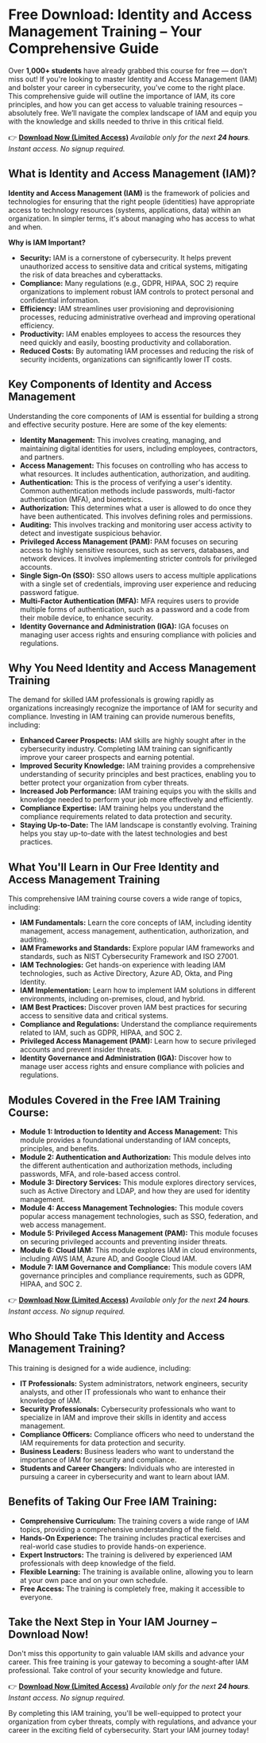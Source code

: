 # Free Download: Identity and Access Management Training – Your Comprehensive Guide

Over **1,000+ students** have already grabbed this course for free — don’t miss out! If you're looking to master Identity and Access Management (IAM) and bolster your career in cybersecurity, you've come to the right place. This comprehensive guide will outline the importance of IAM, its core principles, and how you can get access to valuable training resources – absolutely free. We’ll navigate the complex landscape of IAM and equip you with the knowledge and skills needed to thrive in this critical field.

👉 [**Download Now (Limited Access)**](https://udemywork.com/identity-and-access-management-training)
_Available only for the next **24 hours**. Instant access. No signup required._

## What is Identity and Access Management (IAM)?

**Identity and Access Management (IAM)** is the framework of policies and technologies for ensuring that the right people (identities) have appropriate access to technology resources (systems, applications, data) within an organization. In simpler terms, it's about managing who has access to what and when.

**Why is IAM Important?**

*   **Security:** IAM is a cornerstone of cybersecurity. It helps prevent unauthorized access to sensitive data and critical systems, mitigating the risk of data breaches and cyberattacks.
*   **Compliance:** Many regulations (e.g., GDPR, HIPAA, SOC 2) require organizations to implement robust IAM controls to protect personal and confidential information.
*   **Efficiency:** IAM streamlines user provisioning and deprovisioning processes, reducing administrative overhead and improving operational efficiency.
*   **Productivity:** IAM enables employees to access the resources they need quickly and easily, boosting productivity and collaboration.
*   **Reduced Costs:** By automating IAM processes and reducing the risk of security incidents, organizations can significantly lower IT costs.

## Key Components of Identity and Access Management

Understanding the core components of IAM is essential for building a strong and effective security posture. Here are some of the key elements:

*   **Identity Management:** This involves creating, managing, and maintaining digital identities for users, including employees, contractors, and partners.
*   **Access Management:** This focuses on controlling who has access to what resources. It includes authentication, authorization, and auditing.
*   **Authentication:** This is the process of verifying a user's identity. Common authentication methods include passwords, multi-factor authentication (MFA), and biometrics.
*   **Authorization:** This determines what a user is allowed to do once they have been authenticated. This involves defining roles and permissions.
*   **Auditing:** This involves tracking and monitoring user access activity to detect and investigate suspicious behavior.
*   **Privileged Access Management (PAM):** PAM focuses on securing access to highly sensitive resources, such as servers, databases, and network devices. It involves implementing stricter controls for privileged accounts.
*   **Single Sign-On (SSO):** SSO allows users to access multiple applications with a single set of credentials, improving user experience and reducing password fatigue.
*   **Multi-Factor Authentication (MFA):** MFA requires users to provide multiple forms of authentication, such as a password and a code from their mobile device, to enhance security.
*   **Identity Governance and Administration (IGA):** IGA focuses on managing user access rights and ensuring compliance with policies and regulations.

## Why You Need Identity and Access Management Training

The demand for skilled IAM professionals is growing rapidly as organizations increasingly recognize the importance of IAM for security and compliance. Investing in IAM training can provide numerous benefits, including:

*   **Enhanced Career Prospects:** IAM skills are highly sought after in the cybersecurity industry. Completing IAM training can significantly improve your career prospects and earning potential.
*   **Improved Security Knowledge:** IAM training provides a comprehensive understanding of security principles and best practices, enabling you to better protect your organization from cyber threats.
*   **Increased Job Performance:** IAM training equips you with the skills and knowledge needed to perform your job more effectively and efficiently.
*   **Compliance Expertise:** IAM training helps you understand the compliance requirements related to data protection and security.
*   **Staying Up-to-Date:** The IAM landscape is constantly evolving. Training helps you stay up-to-date with the latest technologies and best practices.

## What You'll Learn in Our Free Identity and Access Management Training

This comprehensive IAM training course covers a wide range of topics, including:

*   **IAM Fundamentals:** Learn the core concepts of IAM, including identity management, access management, authentication, authorization, and auditing.
*   **IAM Frameworks and Standards:** Explore popular IAM frameworks and standards, such as NIST Cybersecurity Framework and ISO 27001.
*   **IAM Technologies:** Get hands-on experience with leading IAM technologies, such as Active Directory, Azure AD, Okta, and Ping Identity.
*   **IAM Implementation:** Learn how to implement IAM solutions in different environments, including on-premises, cloud, and hybrid.
*   **IAM Best Practices:** Discover proven IAM best practices for securing access to sensitive data and critical systems.
*   **Compliance and Regulations:** Understand the compliance requirements related to IAM, such as GDPR, HIPAA, and SOC 2.
*   **Privileged Access Management (PAM):** Learn how to secure privileged accounts and prevent insider threats.
*   **Identity Governance and Administration (IGA):** Discover how to manage user access rights and ensure compliance with policies and regulations.

## Modules Covered in the Free IAM Training Course:

*   **Module 1: Introduction to Identity and Access Management:** This module provides a foundational understanding of IAM concepts, principles, and benefits.
*   **Module 2: Authentication and Authorization:** This module delves into the different authentication and authorization methods, including passwords, MFA, and role-based access control.
*   **Module 3: Directory Services:** This module explores directory services, such as Active Directory and LDAP, and how they are used for identity management.
*   **Module 4: Access Management Technologies:** This module covers popular access management technologies, such as SSO, federation, and web access management.
*   **Module 5: Privileged Access Management (PAM):** This module focuses on securing privileged accounts and preventing insider threats.
*   **Module 6: Cloud IAM:** This module explores IAM in cloud environments, including AWS IAM, Azure AD, and Google Cloud IAM.
*   **Module 7: IAM Governance and Compliance:** This module covers IAM governance principles and compliance requirements, such as GDPR, HIPAA, and SOC 2.

👉 [**Download Now (Limited Access)**](https://udemywork.com/identity-and-access-management-training)
_Available only for the next **24 hours**. Instant access. No signup required._

## Who Should Take This Identity and Access Management Training?

This training is designed for a wide audience, including:

*   **IT Professionals:** System administrators, network engineers, security analysts, and other IT professionals who want to enhance their knowledge of IAM.
*   **Security Professionals:** Cybersecurity professionals who want to specialize in IAM and improve their skills in identity and access management.
*   **Compliance Officers:** Compliance officers who need to understand the IAM requirements for data protection and security.
*   **Business Leaders:** Business leaders who want to understand the importance of IAM for security and compliance.
*   **Students and Career Changers:** Individuals who are interested in pursuing a career in cybersecurity and want to learn about IAM.

## Benefits of Taking Our Free IAM Training:

*   **Comprehensive Curriculum:** The training covers a wide range of IAM topics, providing a comprehensive understanding of the field.
*   **Hands-On Experience:** The training includes practical exercises and real-world case studies to provide hands-on experience.
*   **Expert Instructors:** The training is delivered by experienced IAM professionals with deep knowledge of the field.
*   **Flexible Learning:** The training is available online, allowing you to learn at your own pace and on your own schedule.
*   **Free Access:** The training is completely free, making it accessible to everyone.

## Take the Next Step in Your IAM Journey – Download Now!

Don't miss this opportunity to gain valuable IAM skills and advance your career. This free training is your gateway to becoming a sought-after IAM professional. Take control of your security knowledge and future.

👉 [**Download Now (Limited Access)**](https://udemywork.com/identity-and-access-management-training)
_Available only for the next **24 hours**. Instant access. No signup required._

By completing this IAM training, you'll be well-equipped to protect your organization from cyber threats, comply with regulations, and advance your career in the exciting field of cybersecurity. Start your IAM journey today!
